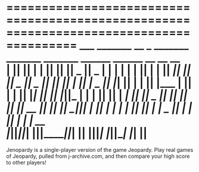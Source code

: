 
========================================================================================
     ___  _______  __    _  _______  _______  _______  ______    ______   __   __  __  
    |   ||       ||  |  | ||       ||       ||   _   ||    _ |  |      | |  | |  ||  | 
    |   ||    ___||   |_| ||   _   ||    _  ||  |_|  ||   | ||  |  _    ||  |_|  ||  | 
    |   ||   |___ |       ||  | |  ||   |_| ||       ||   |_||_ | | |   ||       ||  | 
 ___|   ||    ___||  _    ||  |_|  ||    ___||       ||    __  || |_|   ||_     _||__| 
|       ||   |___ | | |   ||       ||   |    |   _   ||   |  | ||       |  |   |   __  
|_______||_______||_|  |__||_______||___|    |__| |__||___|  |_||______|   |___|  |__| 
========================================================================================

Jenopardy is a single-player version of the game Jeopardy. Play real games of Jeopardy, pulled from j-archive.com, and then compare your high score to other players!
